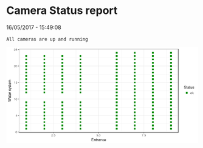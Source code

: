 Camera Status report
================
16/05/2017 - 15:49:08

    All cameras are up and running

![](camreport_files/figure-markdown_github/unnamed-chunk-2-1.png)
